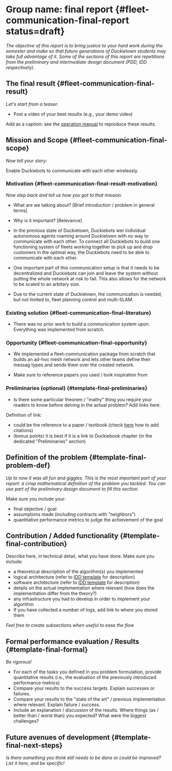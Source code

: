#  Group name: final report {#fleet-communication-final-report status=draft}

<!--
General notes:
- REMEMBER to change the "template" in the chapter labels to your group label!
-->

_The objective of this report is to bring justice to your hard work during the semester and make so that future generations of Duckietown students may take full advantage of it. Some of the sections of this report are repetitions from the preliminary and intermediate design document (PDD, IDD respectively)._

## The final result {#fleet-communication-final-result}

_Let's start from a teaser._

* Post a video of your best results (e.g., your demo video)

Add as a caption: see the [operation manual](#demo-template) to reproduce these results.

## Mission and Scope {#fleet-communication-final-scope}

_Now tell your story:_

Enable Duckiebots to communicate with each other wirelessly.

### Motivation {#fleet-communication-final-result-motivation}

_Now step back and tell us how you got to that mission._

- What are we talking about? [Brief introduction / problem in general terms]

- Why is it important? [Relevance]

- In the previous state of Duckietown, Duckiebots wer individual autonomous agents roaming around Duckietown with no way to communicate with each other. To connect all Duckiebots to build one functioning system of fleets working together to pick up and drop customers in the optimal way, the Duckiebots need to be able to communicate with each other.

- One important part of this communication setup is that it needs to be decentralized and Duckiebots can join and leave the system without putting the whole network at risk to fail. This also allows for the network to be scaled to an arbitary size.

- Due to the current state of Duckietown, the communication is needed, but not limited to, fleet planning control and multi-SLAM.


### Existing solution {#fleet-communication-final-literature}

- There was no prior work to build a communication system upon. Everything was implemented from scratch.

### Opportunity {#fleet-communication-final-opportunity}

- We implemented a fleet-communication package from scratch that builds an ad-hoc mesh network and lets other teams define their messag types and sends them over the created network.


- Make sure to reference papers you used / took inspiration from

### Preliminaries (optional) {#template-final-preliminaries}

- Is there some particular theorem / "mathy" thing you require your readers to know before delving in the actual problem? Add links here.

Definition of link:
- could be the reference to a paper / textbook (check [here](#bibliography-support) how to add citations)
- (bonus points) it is best if it is a link to Duckiebook chapter (in the dedicated "Preliminaries" section)

## Definition of the problem {#template-final-problem-def}

_Up to now it was all fun and giggles. This is the most important part of your report: a crisp mathematical definition of the problem you tackled. You can use part of the preliminary design document to fill this section._

Make sure you include your:
- final objective / goal
- assumptions made (including contracts with "neighbors")
- quantitative performance metrics to judge the achievement of the goal

## Contribution / Added functionality {#template-final-contribution}

Describe here, in technical detail, what you have done. Make sure you include:
- a theoretical description of the algorithm(s) you implemented
- logical architecture (refer to [IDD template](#template-int-report) for description)
- software architecture (refer to [IDD template](#template-int-report) for description)
- details on the actual implementation where relevant (how does the implementation differ from the theory?)
- any infrastructure you had to develop in order to implement your algorithm
- If you have collected a number of logs, add link to where you stored them

_Feel free to create subsections when useful to ease the flow_

## Formal performance evaluation / Results {#template-final-formal}

_Be rigorous!_

- For each of the tasks you defined in you problem formulation, provide quantitative results (i.e., the evaluation of the previously introduced performance metrics)
- Compare your results to the success targets. Explain successes or failures.
- Compare your results to the "state of the art" / previous implementation where relevant. Explain failure / success.
- Include an explanation / discussion of the results. Where things (as / better than / worst than) you expected? What were the biggest challenges?

## Future avenues of development {#template-final-next-steps}

_Is there something you think still needs to be done or could be improved? List it here, and be specific!_
